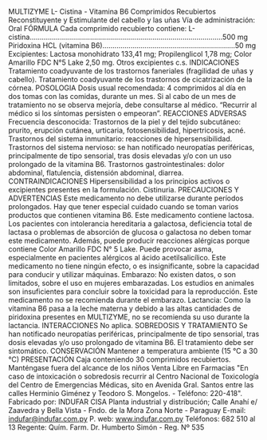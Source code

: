 MULTIZYME
L-  Cistina  -  Vitamina  B6
Comprimidos  Recubiertos
Reconstituyente  y  Estimulante  del  cabello  y  las  uñas
Vía  de  administración:  Oral
FÓRMULA
Cada  comprimido  recubierto  contiene:
L-cistina................................................................................................500  mg
Piridoxina HCL (vitamina B6)..................................................................50 mg
Excipientes:  Lactosa  monohidrato  133,41  mg;  Propilenglicol  1,78  mg;  Color 
Amarillo  FDC  N°5  Lake  2,50  mg.  Otros  excipientes  c.s.
INDICACIONES 
Tratamiento  coadyuvante  de  los  trastornos  faneriales  (fragilidad  de  uñas 
y  cabello).
Tratamiento  coadyuvante  de  los  trastornos  de  cicatrización  de  la  córnea.
POSOLOGIA
Dosis  usual  recomendada:  4  comprimidos  al  día  en  dos  tomas  con  las 
comidas,  durante  un  mes.
Si  al  cabo  de  un  mes  de  tratamiento  no  se  observa  mejoría,  debe 
consultarse  al  médico.
“Recurrir  al  médico  si  los  síntomas  persisten  o  empeoran”.
REACCIONES  ADVERSAS
Frecuencia  desconocida:
Trastornos  de  la  piel  y  del  tejido  subcutáneo:  prurito,  erupción  cutánea, 
urticaria,  fotosensibilidad,  hipertricosis,  acné.
Trastornos  del  sistema  inmunitario:  reacciones  de  hipersensibilidad.
Trastornos del sistema nervioso: se han notificado neuropatías periféricas, 
principalmente  de  tipo  sensorial,  tras  dosis  elevadas  y/o  con  un  uso 
prolongado  de  la  vitamina  B6.
Trastornos  gastrointestinales:  dolor  abdominal,  flatulencia,  distensión 
abdominal,  diarrea.
CONTRAINDICACIONES
Hipersensibilidad  a  los  principios  activos  o  excipientes  presentes  en  la 
formulación.  Cistinuria. 
PRECAUCIONES  Y  ADVERTENCIAS
Este  medicamento  no  debe  utilizarse  durante  períodos  prolongados.
Hay  que  tener  especial  cuidado  cuando  se  toman  varios  productos  que 
contienen  vitamina  B6.
Este medicamento contiene lactosa. Los pacientes con intolerancia hereditaria 
a galactosa, deficiencia total de lactasa o problemas de absorción de glucosa 
o  galactosa  no  deben  tomar  este  medicamento.  Además,  puede  producir 
reacciones alérgicas porque contiene Color Amarillo FDC N° 5 Lake. Puede 
provocar asma, especialmente en pacientes alérgicos al ácido acetilsalicílico. 
Este  medicamento  no  tiene  ningún  efecto,  o  es  insignificante,  sobre  la 
capacidad  para  conducir  y  utilizar  máquinas.
Embarazo:
No  existen  datos,  o  son  limitados,  sobre  el  uso  en  mujeres  embarazadas.
Los estudios en animales son insuficientes para concluir sobre la toxicidad para 
la  reproducción.  Este  medicamento  no  se  recomienda  durante  el  embarazo.
Lactancia:
Como  la  vitamina  B6  pasa  a  la  leche  materna  y  debido  a  las  altas 
cantidades  de  piridoxina  presentes  en  MULTIZYME,  no  se  recomienda  su 
uso  durante  la  lactancia.
INTERACCIONES
No  aplica.
SOBREDOSIS  Y  TRATAMIENTO
Se  han  notificado  neuropatías  periféricas,  principalmente  de  tipo  sensorial, 
tras  dosis  elevadas  y/o  uso  prolongado  de  vitamina  B6.
El  tratamiento  debe  ser  sintomático.
CONSERVACIÓN
Mantener  a  temperatura  ambiente  (15  °C  a  30  °C)
PRESENTACIÓN
Caja  conteniendo  30  comprimidos  recubiertos.
Manténgase  fuera  del  alcance  de  los  niños
Venta  Libre  en  Farmacias
"En  caso  de  intoxicación  o  sobredosis  recurrir  al  Centro 
Nacional  de  Toxicología  del  Centro  de  Emergencias  Médicas, 
sito en Avenida Gral. Santos entre las calles Herminio Giménez 
y  Teodoro  S.  Mongelos.  -  Teléfono:  220-418".
Fabricado por: INDUFAR CISA
Planta industrial y distribución;
Calle Anahí e/ Zaavedra y 
Bella Vista - Fndo. de la Mora
Zona Norte - Paraguay
E-mail: indufar@indufar.com.py
P. web: www.indufar.com.py
Teléfonos: 682 510 al 13
Regente: Quím. Farm.
Dr. Humberto Simón - Reg. Nº 535